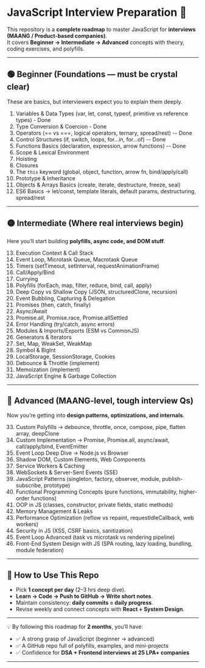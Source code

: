 # JavaScript Interview Preparation 🚀

This repository is a **complete roadmap** to master JavaScript for **interviews (MAANG / Product-based companies)**.  
It covers **Beginner → Intermediate → Advanced** concepts with theory, coding exercises, and polyfills.  

---

## 🟢 Beginner (Foundations — must be crystal clear)
These are basics, but interviewers expect you to explain them deeply.

1. Variables & Data Types (var, let, const, typeof, primitive vs reference types)  - Done
2. Type Conversion & Coercion  - Done
3. Operators (== vs ===, logical operators, ternary, spread/rest)  -- Done
4. Control Structures (if, switch, loops, for…in, for…of)  -- Done
5. Functions Basics (declaration, expression, arrow functions)  -- Done
6. Scope & Lexical Environment  
7. Hoisting  
8. Closures  
9. The `this` keyword (global, object, function, arrow fn, bind/apply/call)  
10. Prototype & Inheritance  
11. Objects & Arrays Basics (create, iterate, destructure, freeze, seal)  
12. ES6 Basics → let/const, template literals, default params, destructuring, spread/rest  

---

## 🟡 Intermediate (Where real interviews begin)
Here you’ll start building **polyfills, async code, and DOM stuff**.

13. Execution Context & Call Stack  
14. Event Loop, Microtask Queue, Macrotask Queue  
15. Timers (setTimeout, setInterval, requestAnimationFrame)  
16. Call/Apply/Bind  
17. Currying  
18. Polyfills (forEach, map, filter, reduce, bind, call, apply)  
19. Deep Copy vs Shallow Copy (JSON, structuredClone, recursion)  
20. Event Bubbling, Capturing & Delegation  
21. Promises (then, catch, finally)  
22. Async/Await  
23. Promise.all, Promise.race, Promise.allSettled  
24. Error Handling (try/catch, async errors)  
25. Modules & Imports/Exports (ESM vs CommonJS)  
26. Generators & Iterators  
27. Set, Map, WeakSet, WeakMap  
28. Symbol & BigInt  
29. LocalStorage, SessionStorage, Cookies  
30. Debounce & Throttle (implement)  
31. Memoization (implement)  
32. JavaScript Engine & Garbage Collection  

---

## 🔴 Advanced (MAANG-level, tough interview Qs)
Now you’re getting into **design patterns, optimizations, and internals**.

33. Custom Polyfills → debounce, throttle, once, compose, pipe, flatten array, deepClone  
34. Custom Implementation → Promise, Promise.all, async/await, call/apply/bind, EventEmitter  
35. Event Loop Deep Dive → Node.js vs Browser  
36. Shadow DOM, Custom Elements, Web Components  
37. Service Workers & Caching  
38. WebSockets & Server-Sent Events (SSE)  
39. JavaScript Patterns (singleton, factory, observer, module, publish-subscribe, prototype)  
40. Functional Programming Concepts (pure functions, immutability, higher-order functions)  
41. OOP in JS (classes, constructor, private fields, static methods)  
42. Memory Management & Leaks  
43. Performance Optimization (reflow vs repaint, requestIdleCallback, web workers)  
44. Security in JS (XSS, CSRF basics, sanitization)  
45. Event Loop Advanced (task vs microtask vs rendering pipeline)  
46. Front-End System Design with JS (SPA routing, lazy loading, bundling, module federation)  

---

## 📌 How to Use This Repo
- Pick **1 concept per day** (2–3 hrs deep dive).  
- **Learn → Code → Push to GitHub → Write short notes**.  
- Maintain consistency: **daily commits = daily progress**.  
- Revise weekly and connect concepts with **React + System Design**.  

---

💡 By following this roadmap for **2 months**, you’ll have:  
- ✅ A strong grasp of JavaScript (beginner → advanced)  
- ✅ A GitHub repo full of polyfills, examples, and mini-projects  
- ✅ Confidence for **DSA + Frontend interviews at 25 LPA+ companies**  

---
